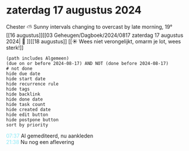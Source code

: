 # zaterdag 17 augustus 2024

Chester ⛅ Sunny intervals changing to overcast by late morning, 19°<br>[[16 augustus]][[03 Geheugen/Dagboek/2024/0817 zaterdag 17 augustus 2024| 📓 ]][[18 augustus]]
[[☀️ Wees niet verongelijkt, omarm je lot, wees sterk!]]
```tasks
(path includes Algemeen)
(due on or before 2024-08-17) AND NOT (done before 2024-08-17)
# not done
hide due date
hide start date
hide recurrence rule
hide tags
hide backlink
hide done date
hide task count
hide created date
hide edit button
hide postpone button 
sort by priority 
```
<p style="padding-left: 2.7em; text-indent: -2.7em; margin: 0"><font color=#8be9f6>07:37</font>  Al gemediteerd, nu aankleden  </p>   
<p style="padding-left: 2.7em; text-indent: -2.7em; margin: 0"><font color=#8be9f6>21:38</font>  Nu nog een aflevering  </p>   